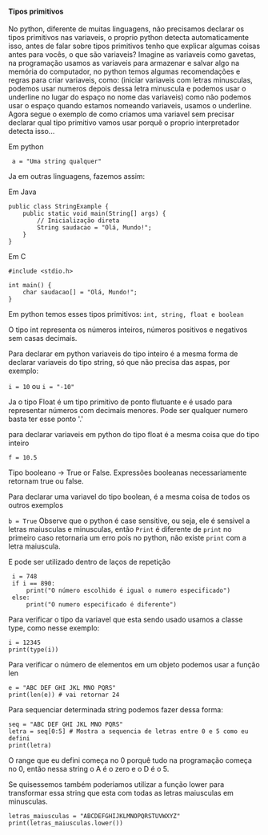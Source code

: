 <h4>Tipos primitivos</h4>

No python, diferente de muitas linguagens, não precisamos declarar os tipos primitivos nas variaveis, o proprio python detecta automaticamente isso, antes de falar sobre tipos primitivos tenho que explicar algumas coisas antes para vocês, o que são variaveis? Imagine as variaveis como gavetas, na programação usamos as variaveis para armazenar e salvar algo na memória do computador, no python temos algumas recomendações e regras para criar variaveis, como: (iniciar variaveis com letras minusculas, podemos usar numeros depois dessa letra minuscula e podemos usar o underline no lugar do espaço no nome das variaveis) como não podemos usar o espaço quando estamos nomeando variaveis, usamos o underline. Agora segue o exemplo de como criamos uma variavel sem precisar declarar qual tipo primitivo vamos usar porquê o proprio interpretador detecta isso...

Em python

``` a = "Uma string qualquer"```

Ja em outras linguagens, fazemos assim: 

Em Java 

```
public class StringExample {
    public static void main(String[] args) {
        // Inicialização direta
        String saudacao = "Olá, Mundo!";
    }
}
```

Em C

```
#include <stdio.h>

int main() {
    char saudacao[] = "Olá, Mundo!";
}
```

Em python temos esses tipos primitivos: ```int, string, float e boolean```

O tipo int representa os números inteiros, números positivos e negativos sem casas decimais.

Para declarar em python variaveis do tipo inteiro é a mesma forma de declarar variaveis do tipo string, só que não precisa das aspas, por exemplo:

```i = 10``` ou ```i = "-10"```

Ja o tipo Float é um tipo primitivo de ponto flutuante e é usado para representar números com decimais menores. Pode ser qualquer numero basta ter esse ponto '.'

para declarar variaveis em python do tipo float é a mesma coisa que do tipo inteiro

```f = 10.5```

Tipo booleano -> True or False. Expressões booleanas necessariamente retornam true ou false. 

Para declarar uma variavel do tipo boolean, é a mesma coisa de todos os outros exemplos

```b = True``` Observe que o python é case sensitive, ou seja, ele é sensivel a letras maiusculas e minusculas, então ```Print``` é diferente de ```print``` no primeiro caso retornaria um erro pois no python, não existe ```print``` com a letra maiuscula.

E pode ser utilizado dentro de laços de repetição

```
 i = 748
 if i == 890:
     print("O número escolhido é igual o numero especificado")
 else:
     print("O numero especificado é diferente")
```

Para verificar o tipo da variavel que esta sendo usado usamos a classe type, como nesse exemplo:

```
i = 12345
print(type(i))
```

Para verificar o número de elementos em um objeto podemos usar a função len

```
e = "ABC DEF GHI JKL MNO PQRS"
print(len(e)) # vai retornar 24
```

Para sequenciar determinada string podemos fazer dessa forma:

```
seq = "ABC DEF GHI JKL MNO PQRS"
letra = seq[0:5] # Mostra a sequencia de letras entre 0 e 5 como eu defini
print(letra)
```

O range que eu defini começa no 0 porquê tudo na programação começa no 0, então nessa string o A é o zero e o D é o 5.

Se quisessemos também poderiamos utilizar a função lower para transformar essa string que esta com todas as letras maiusculas em minusculas.

```
letras_maiusculas = "ABCDEFGHIJKLMNOPQRSTUVWXYZ"
print(letras_maiusculas.lower())
```
